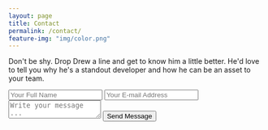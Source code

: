```yaml
---
layout: page
title: Contact
permalink: /contact/
feature-img: "img/color.png"
---
```


Don't be shy.  Drop Drew a line and get to know him a little better.  He'd love to tell you
why he's a standout developer and how he can be an asset to your team.

<form action="https://getsimpleform.com/messages?form_api_token=da46782e0df9e39c5c618a6ff4434021" method="post">
  <!-- the redirect_to is optional, the form will redirect to the referrer on submission -->
  <input type='hidden' name='redirect_to' value='https://www.drewhollenback.com/thank-you' />
  <input type='text' name='name' placeholder='Your Full Name' />
  <input type='email' name='email' placeholder='Your E-mail Address' />
  <textarea name='message' placeholder='Write your message ...'></textarea>
  <input type='submit' value='Send Message' />
</form>